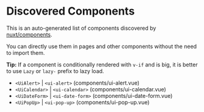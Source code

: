 # Discovered Components

This is an auto-generated list of components discovered by [nuxt/components](https://github.com/nuxt/components).

You can directly use them in pages and other components without the need to import them.

**Tip:** If a component is conditionally rendered with `v-if` and is big, it is better to use `Lazy` or `lazy-` prefix to lazy load.

- `<UiAlert>` | `<ui-alert>` (components/ui-alert.vue)
- `<UiCalendar>` | `<ui-calendar>` (components/ui-calendar.vue)
- `<UiDateForm>` | `<ui-date-form>` (components/ui-date-form.vue)
- `<UiPopUp>` | `<ui-pop-up>` (components/ui-pop-up.vue)
